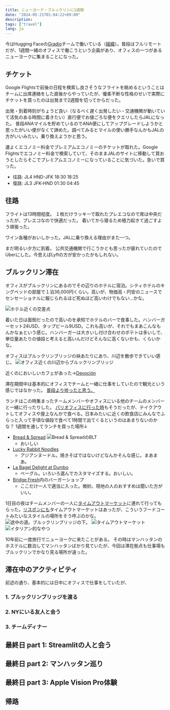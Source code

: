 ```yaml
---
title: ニューヨーク・ブルックリンに1週間
date: "2024-05-21T01:04:22+09:00"
description:
tags: ["travel"]
lang: ja
---
```


今はHugging Faceの[Gradio](https://www.gradio.app/)チームで働いている（[経緯](../20231229-personal-review-2023/)）。普段はフルリモートだが、1週間一緒のオフィスで働こうという企画があり、オフィスの一つがあるニューヨークに集まることになった。

## チケット

Google Flightsで前後の日程を検索し良さそうなフライトを眺めるということはチームに出席連絡をした直後からやっていたが、優柔不断な性格のせいで実際にチケットを買ったのは出発まで2週間を切ってからだった。

出発・到着時刻がちょうど良い（なるべく遅く出発したい・交通機関が動いていて活気のある時間に着きたい）直行便でお値ごろな便をクエリしたらJALになった。
普段ANAマイルを貯めているのでANA便にしてアップグレードしようかと思ったがいい便がなくて諦めた。調べてみるとマイルの使い勝手なんかもJALの方がいいみたい。乗り換えようかと思う。

運よくエコノミー料金でプレミアムエコノミーのチケットが取れた。Google Flightsでエコノミー料金で検索していて、そのままJALのサイトに移動して買おうとしたらそこでプレミアムエコノミーになっていることに気づいた。急いで買った。

* 往路: JL4 HND-JFK 18:30 18:25
* 復路: JL3 JFK-HND 01:30 04:45

## 往路
フライトは13時間程度。
１枚だけラッキーで取れたプレエコなので席は中央だったが、プレエコなので快適だった。
着いてから寝るため極力起きて過ごすよう頑張った。

ワイン各種がおいしかった。JALに乗り換える理由がまた一つ。

まだ明るい夕方に到着。
公共交通機関で行こうかとも思ったが疲れていたのでUberにした。今思えばLyftの方が安かったかもしれない。

## ブルックリン滞在

オフィスがブルックリンにあるのでその辺りのホテルに宿泊。シティホテルのキングベッドの部屋で１泊36,000円くらい。高いが、物価高・円安のニュースでセンセーショナルに報じられるほど死ぬほど高いわけでもない…かな。

![ホテル近くの交差点](./images/PXL_20240415_232656729.jpg)

着いた日は面倒だったので高いのを承知でホテルのバーで食事した。ハンバーガーセット24USD、タップビール9USD。これも高いが、それでもまあこんなもんかなぁという感じ。ハンバーガーは大きいし付け合わせのポテトは多いしで、単位量あたりの値段と考えると高いんだけどそんなに高くないかも、くらいかな。

オフィスはブルックリンブリッジの袂あたりにあり、川辺を散歩できていい感じ。
![オフィス近くの川辺からブルックリンブリッジ](./images/PXL_20240415_133203421.jpg)

近くのにおいしいカフェがあった→[Devoción](https://maps.app.goo.gl/R8r5V9V968y5jVE87)

滞在期間中は基本的にオフィスでチームと一緒に仕事をしていたので観光という感じではなかった。
[普段より捗ったと思う。](https://github.com/gradio-app/gradio/pulls?q=is:pr+author:whitphx)

ランチはこの時集まったチームメンバーやオフィスにいる他のチームのメンバーと一緒に行ったりした。
[パリオフィスに行った時](../20230619-pycon-europe-round-trip/)もそうだったが、テイクアウトしてオフィスや屋上なんかで食べる。日本みたいに近くの飲食店にみんなでふらっと入って手頃な値段で食べて1時間で出てくるというのはあまりないのかな？
1週間を通してランチを買った場所↓
* [Bread & Spread](https://maps.app.goo.gl/CkDktZfvMNWvd8Zs9)
    ![Bread & SpreadのBLT](./images/PXL_20240415_175051784.jpg)
    * おいしい
* [Lucky Rabbit Noodles](https://maps.app.goo.gl/1RwjPtKZKSJ8Vby28)
    * アジアンヌードル。焼きそばではないけどなんかそんな感じ。まあまあ。
* [La Bagel Delight at Dumbo](https://maps.app.goo.gl/XeiSL2yN7F7ekCyk9)
    * ベーグル。いろいろ選んでカスタマイズする。おいしい。
* [Bridge Fresh](https://maps.app.goo.gl/WmeLG7JybNfUykhE8)内のバーガーショップ
    * ここだけ一人で適当に入った。微妙。現地の人のおすすめは聞いた方がいい。

1日目の夜はチームメンバーの一人に[タイムアウトマーケット](https://maps.app.goo.gl/CWBcjHFEigVahcBY9)に連れて行ってもらった。[リスボンにも](../20231230-travel-portugal-spain/)タイムアウトマーケットはあったが、こういうフードコートみたいなスタイルの場所をそう呼ぶのかな。
![途中の道。ブルックリンブリッジの下。](./images/PXL_20240416_002422327.jpg)
![タイムアウトマーケット](./images/PXL_20240416_003410804.jpg)
![イタリアン的なやつ](./images/PXL_20240416_004348769.jpg)

10年前に一度旅行でニューヨークに来たことがある。
その時はマンハッタンのホステルに数泊してマンハッタンばかり見ていたが、今回は滞在拠点も仕事場もブルックリンでかなり見る場所が違った。

## 滞在中のアクティビティ

前述の通り、基本的には日中にオフィスで仕事をしていたが、

### 1. ブルックリンブリッジを渡る

### 2. NYにいる友人と会う

### 3. チームディナー

## 最終日 part 1: Streamlitの人と会う

## 最終日 part 2: マンハッタン巡り

## 最終日 part 3: Apple Vision Pro体験


## 帰路
